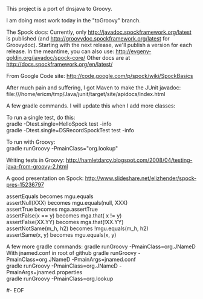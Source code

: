 This project is a port of dnsjava to Groovy.   

I am doing most work today in the "toGroovy" branch.

The Spock docs: Currently, only http://javadoc.spockframework.org/latest is published (and http://groovydoc.spockframework.org/latest for Groovydoc). Starting with the next release, we'll publish a version for each release. In the meantime, you can also use: http://evgeny-goldin.org/javadoc/spock-core/ Other docs are at http://docs.spockframework.org/en/latest/   

From Google Code site: http://code.google.com/p/spock/wiki/SpockBasics    

After much pain and suffering, I got Maven to make the JUnit javadoc:  
file:///home/ericm/tmp/Java/junit/target/site/apidocs/index.html  

A few gradle commands. I will update this when I add more classes:    

To run a single test, do this:  
gradle -Dtest.single=HelloSpock test -info   
gradle -Dtest.single=DSRecordSpockTest test -info  
   

To run with Groovy:   
gradle runGroovy -PmainClass="org.lookup"    
    

Writing tests in Groovy: http://hamletdarcy.blogspot.com/2008/04/testing-java-from-groovy-2.html   

A good presentation on Spock: http://www.slideshare.net/elizhender/spock-pres-15236797    

assertEquals becomes mgu.equals  
assertNull(XXX) becomes mgu.equals(null, XXX)   
assertTrue becomes mga.assertTrue   
assertFalse(x == y) becomes mga.that( x != y)    
assertFalse(XX.YY) becomes mga.that(!XX.YY)   
assertNotSame(m_h, h2) becomes !mgu.equals(m_h, h2)    
assertSame(x, y) becomes mgu.equals(x, y)    

A few more gradle commands:
gradle runGroovy -PmainClass=org.JNameD   
With jnamed.conf in root of github
gradle runGroovy -PmainClass=org.JNameD -PmainArgs=jnamed.conf   
gradle runGroovy -PmainClass=org.JNameD -PmainArgs=jnamed.properties   
gradle runGroovy -PmainClass=org.lookup

#- EOF